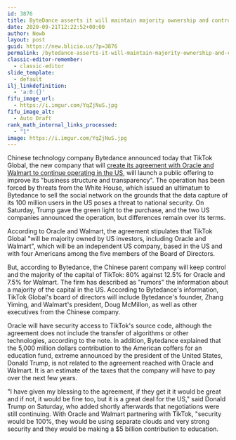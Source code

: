 ```yaml
---
id: 3876
title: ByteDance asserts it will maintain majority ownership and control over TikTok Global and will not transfer source code or technology to Oracle and Walmart
date: 2020-09-21T12:22:52+00:00
author: Newb
layout: post
guid: https://new.blicio.us/?p=3876
permalink: /bytedance-asserts-it-will-maintain-majority-ownership-and-control-over-tiktok-global-and-will-not-transfer-source-code-or-technology-to-oracle-and-walmart/
classic-editor-remember:
  - classic-editor
slide_template:
  - default
ilj_linkdefinition:
  - 'a:0:{}'
fifu_image_url:
  - https://i.imgur.com/YqZjNuS.jpg
fifu_image_alt:
  - Auto Draft
rank_math_internal_links_processed:
  - "1"
image: https://i.imgur.com/YqZjNuS.jpg
---
```

Chinese technology company Bytedance announced today that TikTok Global, the new company that will [create its agreement with Oracle and Walmart to continue operating in the US](https://t.co/TtUpNJJMgC), will launch a public offering to improve its "business structure and transparency". The operation has been forced by threats from the White House, which issued an ultimatum to Bytedance to sell the social network on the grounds that the data capture of its 100 million users in the US poses a threat to national security. On Saturday, Trump gave the green light to the purchase, and the two US companies announced the operation, but differences remain over its terms. 

According to Oracle and Walmart, the agreement stipulates that TikTok Global "will be majority owned by US investors, including Oracle and Walmart", which will be an independent US company, based in the US and with four Americans among the five members of the Board of Directors.

But, according to Bytedance, the Chinese parent company will keep control and the majority of the capital of TikTok: 80% against 12.5% for Oracle and 7.5% for Walmart. The firm has described as "rumors" the information about a majority of the capital in the US. According to Bytedance's information, TikTok Global's board of directors will include Bytedance's founder, Zhang Yiming, and Walmart's president, Doug McMillon, as well as other executives from the Chinese company.

Oracle will have security access to TikTok's source code, although the agreement does not include the transfer of algorithms or other technologies, according to the note. In addition, Bytedance explained that the 5,000 million dollars contribution to the American coffers for an education fund, extreme announced by the president of the United States, Donald Trump, is not related to the agreement reached with Oracle and Walmart. It is an estimate of the taxes that the company will have to pay over the next few years.

"I have given my blessing to the agreement, if they get it it would be great and if not, it would be fine too, but it is a great deal for the US," said Donald Trump on Saturday, who added shortly afterwards that negotiations were still continuing. With Oracle and Walmart partnering with TikTok, "security would be 100%, they would be using separate clouds and very strong security and they would be making a $5 billion contribution to education.